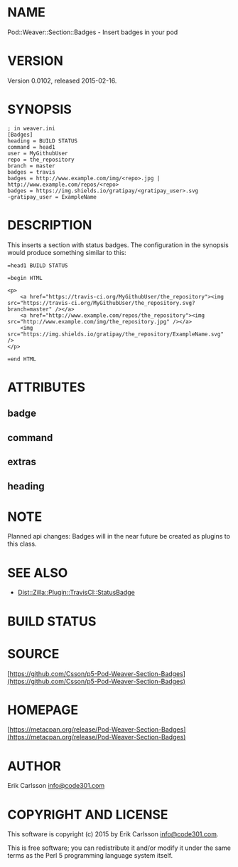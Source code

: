 # NAME

Pod::Weaver::Section::Badges - Insert badges in your pod

# VERSION

Version 0.0102, released 2015-02-16.

# SYNOPSIS

    ; in weaver.ini
    [Badges]
    heading = BUILD STATUS
    command = head1
    user = MyGithubUser
    repo = the_repository
    branch = master
    badges = travis
    badges = http://www.example.com/img/<repo>.jpg | http://www.example.com/repos/<repo>
    badges = https://img.shields.io/gratipay/<gratipay_user>.svg
    -gratipay_user = ExampleName

# DESCRIPTION

This inserts a section with status badges. The configuration in the synopsis would produce something similar to this:

    =head1 BUILD STATUS

    =begin HTML

    <p>
        <a href="https://travis-ci.org/MyGithubUser/the_repository"><img src="https://travis-ci.org/MyGithubUser/the_repository.svg?branch=master" /></a>
        <a href="http://www.example.com/repos/the_repository"><img src="http://www.example.com/img/the_repository.jpg" /></a>
        <img src="https://img.shields.io/gratipay/the_repository/ExampleName.svg" />
    </p>

    =end HTML

# ATTRIBUTES

## badge

## command

## extras

## heading

# NOTE

Planned api changes: Badges will in the near future be created as plugins to this class.

# SEE ALSO

- [Dist::Zilla::Plugin::TravisCI::StatusBadge](https://metacpan.org/pod/Dist::Zilla::Plugin::TravisCI::StatusBadge)

# BUILD STATUS

# SOURCE

[https://github.com/Csson/p5-Pod-Weaver-Section-Badges](https://github.com/Csson/p5-Pod-Weaver-Section-Badges)

# HOMEPAGE

[https://metacpan.org/release/Pod-Weaver-Section-Badges](https://metacpan.org/release/Pod-Weaver-Section-Badges)

# AUTHOR

Erik Carlsson <info@code301.com>

# COPYRIGHT AND LICENSE

This software is copyright (c) 2015 by Erik Carlsson <info@code301.com>.

This is free software; you can redistribute it and/or modify it under
the same terms as the Perl 5 programming language system itself.
